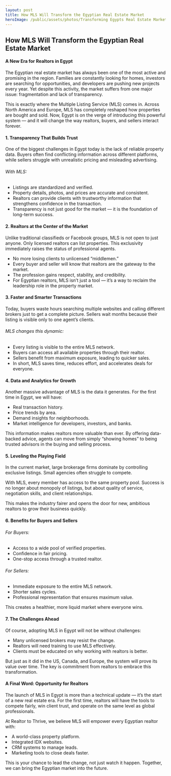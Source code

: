 ```yaml
---
layout: post
title: How MLS Will Transform the Egyptian Real Estate Market
heroImage: /public/assets/photos/Transforming Egypts Real Estate Market.png
---
```



<h2>How MLS Will Transform the Egyptian Real Estate Market</h2>
<h4>A New Era for Realtors in Egypt</h4>

<p>The Egyptian real estate market has always been one of the most active and promising in the region. Families are constantly looking for homes, investors are searching for opportunities, and developers are pushing new projects every year. Yet despite this activity, the market suffers from one major issue: fragmentation and lack of transparency.</p>

<p>This is exactly where the Multiple Listing Service (MLS) comes in. Across North America and Europe, MLS has completely reshaped how properties are bought and sold. Now, Egypt is on the verge of introducing this powerful system — and it will change the way realtors, buyers, and sellers interact forever.</p>

<h4>1. Transparency That Builds Trust</h4>

<p>One of the biggest challenges in Egypt today is the lack of reliable property data. Buyers often find conflicting information across different platforms, while sellers struggle with unrealistic pricing and misleading advertising.</p>

<h6>With MLS:</h6>

<ul><li>Listings are standardized and verified.</li>

<li>Property details, photos, and prices are accurate and consistent.</li>

<li>Realtors can provide clients with trustworthy information that strengthens confidence in the transaction.</li>

<li>Transparency is not just good for the market — it is the foundation of long-term success.</li></ul>

<h4>2. Realtors at the Center of the Market</h4>

<p>Unlike traditional classifieds or Facebook groups, MLS is not open to just anyone. Only licensed realtors can list properties. This exclusivity immediately raises the status of professional agents.</p>

<ul><li>No more losing clients to unlicensed “middlemen.”</li>

<li>Every buyer and seller will know that realtors are the gateway to the market.</li>

<li>The profession gains respect, stability, and credibility.</li>

<li>For Egyptian realtors, MLS isn’t just a tool — it’s a way to reclaim the leadership role in the property market.</li></ul>

<h4>3. Faster and Smarter Transactions</h4>

<p>Today, buyers waste hours searching multiple websites and calling different brokers just to get a complete picture. Sellers wait months because their listing is visible only to one agent’s clients.</p>

<h6>MLS changes this dynamic:</h6>

<ul><li>Every listing is visible to the entire MLS network.</li>

<li>Buyers can access all available properties through their realtor.</li>

<li>Sellers benefit from maximum exposure, leading to quicker sales.</li>

<li>In short, MLS saves time, reduces effort, and accelerates deals for everyone.</li></ul>

<h4>4. Data and Analytics for Growth</h4>

<p>Another massive advantage of MLS is the data it generates. For the first time in Egypt, we will have:</p>
<ul><li>Real transaction history.</li>
<li>Price trends by area.</li>
<li>Demand insights for neighborhoods.</li>
<li>Market intelligence for developers, investors, and banks.</li></ul>

<p>This information makes realtors more valuable than ever. By offering data-backed advice, agents can move from simply “showing homes” to being trusted advisors in the buying and selling process.</p>

<h4>5. Leveling the Playing Field</h4>

<p>In the current market, large brokerage firms dominate by controlling exclusive listings. Small agencies often struggle to compete.</p>

<p>With MLS, every member has access to the same property pool. Success is no longer about monopoly of listings, but about quality of service, negotiation skills, and client relationships.</p>

<p>This makes the industry fairer and opens the door for new, ambitious realtors to grow their business quickly.</p>

<h4>6. Benefits for Buyers and Sellers</h4>

<h6>For Buyers:</h6>

<ul><li>Access to a wide pool of verified properties.</li>
<li>Confidence in fair pricing.</li>
<li>One-stop access through a trusted realtor.</li></ul>

<h6>For Sellers:</h6>

<ul><li>Immediate exposure to the entire MLS network.</li>

<li>Shorter sales cycles.</li>

<li>Professional representation that ensures maximum value.</li></ul>

<p>This creates a healthier, more liquid market where everyone wins.</p>

<h4>7. The Challenges Ahead</h4>

<p>Of course, adopting MLS in Egypt will not be without challenges:</p>

<ul><li>Many unlicensed brokers may resist the change.</li>
<li>Realtors will need training to use MLS effectively.</li>
<li>Clients must be educated on why working with realtors is better.</li></ul>

<p>But just as it did in the US, Canada, and Europe, the system will prove its value over time. The key is commitment from realtors to embrace this transformation.</p>

<h4>A Final Word: Opportunity for Realtors</h4>

<p>The launch of MLS in Egypt is more than a technical update — it’s the start of a new real estate era. For the first time, realtors will have the tools to compete fairly, win client trust, and operate on the same level as global professionals.</p>

<p>At Realtor to Thrive, we believe MLS will empower every Egyptian realtor with:</p>

<li>A world-class property platform.</li>
<li>Integrated IDX websites.</li>
<li>CRM systems to manage leads.</li>
<li>Marketing tools to close deals faster.</li>
<p>This is your chance to lead the change, not just watch it happen. Together, we can bring the Egyptian market into the future.</p>

